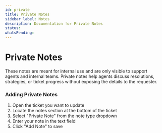 ```yaml
---
id: private
title: Private Notes
sidebar_label: Notes
description: Documentation for Private Notes
status: 
whatsPending: 
---
```


# Private Notes

These notes are meant for internal use and are only visible to support agents and internal teams. Private notes help agents discuss resolutions, strategies, or ticket progress without exposing the details to the requester.


### Adding Private Notes

1. Open the ticket you want to update
2. Locate the notes section at the bottom of the ticket
3. Select "Private Note" from the note type dropdown
4. Enter your note in the text field
5. Click "Add Note" to save
